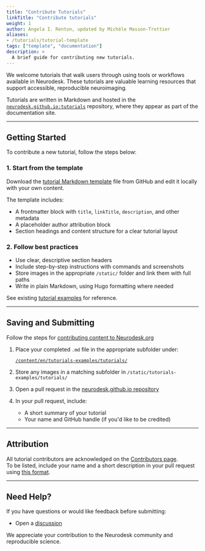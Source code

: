 ```yaml
---
title: "Contribute Tutorials"
linkTitle: "Contribute tutorials"
weight: 1
author: Angela I. Renton, updated by Michèle Masson-Trottier
aliases:
- /tutorials/tutorial-template
tags: ["template", "documentation"]
description: >
  A brief guide for contributing new tutorials.
---
```


We welcome tutorials that walk users through using tools or workflows available in Neurodesk. These tutorials are valuable learning resources that support accessible, reproducible neuroimaging.

Tutorials are written in Markdown and hosted in the [`neurodesk.github.io:tutorials`](https://github.com/Neurodesk/neurodesk.github.io/tree/main/content/en/tutorials-examples/tutorials) repository, where they appear as part of the documentation site.

---

## Getting Started

To contribute a new tutorial, follow the steps below:

### 1. Start from the template

Download the [tutorial Markdown template](https://github.com/Neurodesk/neurodesk.github.io/blob/main/.github/content-templates/tutorial-template.md) file from GitHub and edit it locally with your own content. 


The template includes:

- A frontmatter block with `title`, `linkTitle`, `description`, and other metadata
- A placeholder author attribution block
- Section headings and content structure for a clear tutorial layout

### 2. Follow best practices

- Use clear, descriptive section headers
- Include step-by-step instructions with commands and screenshots
- Store images in the appropriate `/static/` folder and link them with full paths
- Write in plain Markdown, using Hugo formatting where needed

See existing [tutorial examples](/tutorials-examples/tutorials/) for reference.

---
## Saving and Submitting

Follow the steps for [contributing content to Neurodesk.org](/developers/documentation/creating-website-content)

1. Place your completed `.md` file in the appropriate subfolder under:

   [`/content/en/tutorials-examples/tutorials/`](https://github.com/NeuroDesk/neurodesk.github.io/tree/main/content/en/tutorials-examples/tutorials)

2. Store any images in a matching subfolder in `/static/tutorials-examples/tutorials/`

3. Open a pull request in the [neurodesk.github.io repository](https://github.com/NeuroDesk/neurodesk.github.io)

4. In your pull request, include:
   - A short summary of your tutorial
   - Your name and GitHub handle (if you'd like to be credited)

---

## Attribution

All tutorial contributors are acknowledged on the [Contributors page](/developers/contributors/).  
To be listed, include your name and a short description in your pull request using [this format](https://github.com/NeuroDesk/neurodesk.github.io/blob/main/.github/content-templates/contributor-format.md).

---

## Need Help?

If you have questions or would like feedback before submitting:

- Open a [discussion](https://github.com/NeuroDesk/neurodesk.github.io/discussions)

We appreciate your contribution to the Neurodesk community and reproducible science.